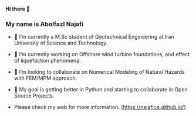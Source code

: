 #### Hi there 👋 
### My name is Abolfazl Najafi

- 🌱 I’m currently a M.Sc student of Geotechnical Engineering at Iran University of Science and Technology.
- 🔭 I’m currently working on Offshore wind turbine foundations, and effect of liquefaction phenomena.
- 👯 I’m looking to collaborate on Numerical Modeling of Natural Hazards with FEM/MPM approach.
- 🎒 My goal is getting better in Python and starting to collaborate in Open Source Projects.

- Please check my web for more information. (https://najafice.github.io/)
